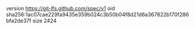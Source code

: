 version https://git-lfs.github.com/spec/v1
oid sha256:1ac07cae229fa9435e359b024c3b50b04f8d21d6a367822b170f286bfa2de37f
size 2424
